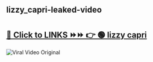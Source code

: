 
 ## lizzy_capri-leaked-video 

# <h2><a href="https://clipsfans.com/lizzy_capri&ref=git">🔗 Click to LINKS ⏩⏩ 👉 🟢 lizzy capri </a></h2>

<a href="https://clipsfans.com/lizzy_capri&ref=git" rel="nofollow" data-target="animated-image.originalLink"><img src="https://i.ibb.co.com/xMMVF88/686577567.gif" alt="Viral Video Original" style="max-width: 100%; display: inline-block;" data-target="animated-image.originalImage"></a>
